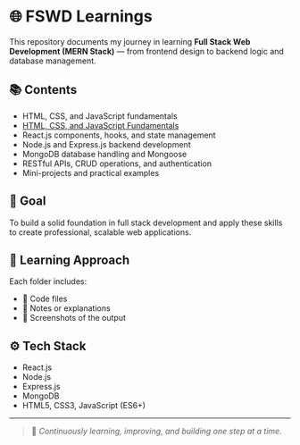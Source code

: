 # 🌐 FSWD Learnings

This repository documents my journey in learning **Full Stack Web Development (MERN Stack)** — from frontend design to backend logic and database management.

## 📚 Contents
- HTML, CSS, and JavaScript fundamentals
- [HTML, CSS, and JavaScript Fundamentals](https://github.com/Hemachandhar-n/FSWD_Learnings/blob/5609abe4fa325c04c6f1fda3ae537b04cad50356/HTML/contant.md)
- React.js components, hooks, and state management  
- Node.js and Express.js backend development  
- MongoDB database handling and Mongoose  
- RESTful APIs, CRUD operations, and authentication  
- Mini-projects and practical examples  

## 🎯 Goal
To build a solid foundation in full stack development and apply these skills to create professional, scalable web applications.

## 🧠 Learning Approach
Each folder includes:
- 📄 Code files  
- 📝 Notes or explanations  
- 📸 Screenshots of the output  

## ⚙️ Tech Stack
- React.js  
- Node.js  
- Express.js  
- MongoDB  
- HTML5, CSS3, JavaScript (ES6+)

---

> 🌱 *Continuously learning, improving, and building one step at a time.*

